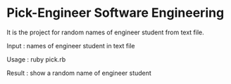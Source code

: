 Pick-Engineer Software Engineering
==================================
It is the project for random names of engineer student from text file.

Input : names of engineer student in text file

Usage : ruby pick.rb

Result : show a random name of engineer student
